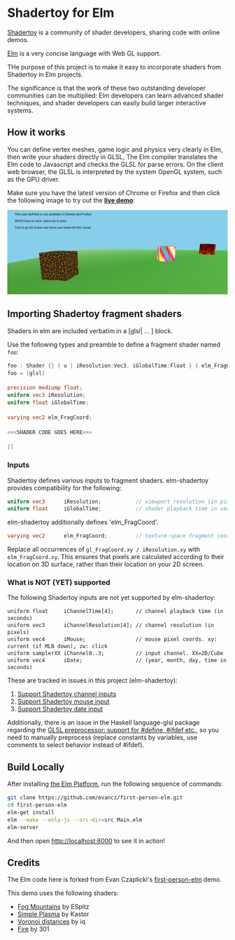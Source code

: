 # Shadertoy for Elm

[Shadertoy](http://shadertoy.com/) is a community of shader developers, sharing code
with online demos.

[Elm](http://elm-lang.org/) is a very concise language with Web GL support.

THe purpose of this project is to make it easy to incorporate shaders from Shadertoy
in Elm projects.

The significance is that the work of these two outstanding developer communities can
be multiplied: Elm developers can learn advanced shader techniques, and shader
developers can easily build larger interactive systems.

## How it works

You can define vertex meshes, game logic and physics very clearly in Elm, then
write your shaders directly in GLSL, The Elm compiler translates the Elm code to
Javascript and checks the GLSL for parse errors. On the client web browser, the
GLSL is interpreted by the system OpenGL system, such as the GPU driver.

Make sure you have the latest version of Chrome or Firefox and then click the
following image to try out the **[live demo][demo]**:

[![Live Demo](resources/ScreenShot.png)][demo]

[demo]: http://kfish.github.io/elm-shadertoy/

## Importing Shadertoy fragment shaders

Shaders in elm are included verbatim in a [glsl| ... ] block.

Use the following types and preamble to define a fragment shader named `foo`:

```glsl
foo : Shader {} { u | iResolution:Vec3, iGlobalTime:Float } { elm_FragCoord:Vec2 }
foo = [glsl|

precision mediump float;
uniform vec3 iResolution;
uniform float iGlobalTime;

varying vec2 elm_FragCoord;

<<<SHADER CODE GOES HERE>>>

|]
```

### Inputs

Shadertoy defines various inputs to fragment shaders. elm-shadertoy provides
compatibility for the following:


```glsl
uniform vec3      iResolution;           // viewport resolution (in pixels)
uniform float     iGlobalTime;           // shader playback time in seconds
```

elm-shadertoy additionally defines 'elm_FragCoord'.

```glsl
varying vec2      elm_FragCoord;         // texture-space fragment coordinate
```

Replace all occurrences of `gl_FragCoord.xy / iResolution.xy` with `elm_FragCoord.xy`. This
ensures that pixels are calculated according to their location on 3D surface, rather than
their location on your 2D screen.


### What is NOT (YET) supported

The following Shadertoy inputs are not yet supported by elm-shadertoy:

```
uniform float     iChannelTime[4];       // channel playback time (in seconds)
uniform vec3      iChannelResolution[4]; // channel resolution (in pixels)
uniform vec4      iMouse;                // mouse pixel coords. xy: current (if MLB down), zw: click
uniform samplerXX iChannel0..3;          // input channel. XX=2D/Cube
uniform vec4      iDate;                 // (year, month, day, time in seconds)
```

These are tracked in issues in this project (elm-shadertoy):
  1. [Support Shadertoy channel inputs](https://github.com/kfish/elm-shadertoy/issues/1)
  2. [Support Shadertoy mouse input](https://github.com/kfish/elm-shadertoy/issues/2)
  3. [Support Shadertoy date input](https://github.com/kfish/elm-shadertoy/issues/3)

Additionally, there is an issue in the Haskell language-glsl package regarding the
[GLSL preprocessor: support for #define, #ifdef etc.](https://github.com/noteed/language-glsl/issues/4),
so you need to manually preprocess (replace constants by variables,
use comments to select behavior instead of #ifdef).

## Build Locally

After installing [the Elm Platform](https://github.com/elm-lang/elm-platform),
run the following sequence of commands:

```bash
git clone https://github.com/evancz/first-person-elm.git
cd first-person-elm
elm-get install
elm --make --only-js --src-dir=src Main.elm
elm-server
```

And then open [http://localhost:8000](http://localhost:8000) to see it in action!

## Credits

The Elm code here is forked from 
Evan Czaplicki's [first-person-elm](https://github.com/evancz/first-person-elm) demo.

This demo uses the following shaders:

  * [Fog Mountains](src/Shaders/FogMountains.elm) by ESpitz
  * [Simple Plasma](src/Shaders/SimplePlasma.elm) by Kastor
  * [Voronoi distances](src/Shaders/VoronoiDistances.elm) by iq
  * [Fire](src/shaders/Fire.elm) by 301

